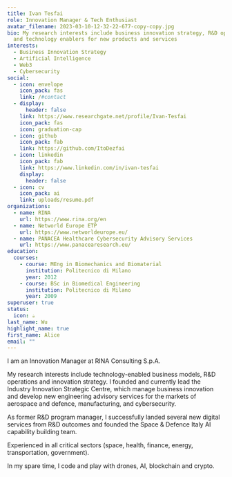 ```yaml
---
title: Ivan Tesfai
role: Innovation Manager & Tech Enthusiast
avatar_filename: 2023-03-10-12-32-22-677-copy-copy.jpg
bio: My research interests include business innovation strategy, R&D operations
  and technology enablers for new products and services
interests:
  - Business Innovation Strategy
  - Artificial Intelligence
  - Web3
  - Cybersecurity
social:
  - icon: envelope
    icon_pack: fas
    link: /#contact
  - display:
      header: false
    link: https://www.researchgate.net/profile/Ivan-Tesfai
    icon_pack: fas
    icon: graduation-cap
  - icon: github
    icon_pack: fab
    link: https://github.com/ItoDezfai
  - icon: linkedin
    icon_pack: fab
    link: https://www.linkedin.com/in/ivan-tesfai
    display:
      header: false
  - icon: cv
    icon_pack: ai
    link: uploads/resume.pdf
organizations:
  - name: RINA
    url: https://www.rina.org/en
  - name: Networld Europe ETP
    url: https://www.networldeurope.eu/
  - name: PANACEA Healthcare Cybersecurity Advisory Services
    url: https://www.panacearesearch.eu/
education:
  courses:
    - course: MEng in Biomechanics and Biomaterial
      institution: Politecnico di Milano
      year: 2012
    - course: BSc in Biomedical Engineering
      institution: Politecnico di Milano
      year: 2009
superuser: true
status:
  icon: ☕️
last_name: Wu
highlight_name: true
first_name: Alice
email: ""
---
```

I am an Innovation Manager at RINA Consulting S.p.A. 

My research interests include technology-enabled business models, R&D operations and innovation strategy. I founded and currently lead the Industry Innovation Strategic Centre, which manage business innovation and develop new engineering advisory services for the markets of aerospace and defence, manufacturing, and cybersecurity.

As former R&D program manager, I successfully landed several new digital services from R&D outcomes and founded the Space & Defence Italy AI capability building team.

Experienced in all critical sectors (space, health, finance, energy, transportation, government).

I﻿n my spare time, I code and play with drones, AI, blockchain and crypto.